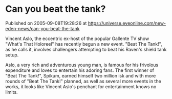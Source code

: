 # Can you beat the tank?
Published on 2005-09-08T19:28:26 at https://universe.eveonline.com/new-eden-news/can-you-beat-the-tank

Vincent Aslo, the eccentric ex-host of the popular Gallente TV show "What's That Holoreel" has recently begun a new event. "Beat The Tank!", as he calls it, involves challengers attempting to beat his Raven's shield tank setup.  
  
Aslo, a very rich and adventurous young man, is famous for his frivolous expenditure and loves to entertain his adoring fans. The first winner of "Beat The Tank!", Spikum, earned himself two million isk and with more rounds of "Beat The Tank!" planned, as well as several more events in the works, it looks like Vincent Aslo's penchant for entertainment knows no limits.
